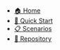 <!-- _navbar.md -->

* [🏠 Home](/)
* [🚀 Quick Start](getting-started.md)
* [📋 Scenarios](scenarios/overview.md)
* [🔗 Repository](https://github.com/therealjohn/ai-agent-tracing-scenarios)
